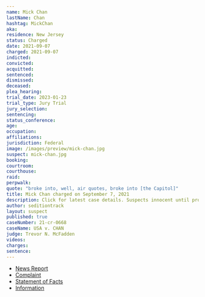 ```yaml
---
name: Mick Chan
lastName: Chan
hashtag: MickChan
aka:
residence: New Jersey
status: Charged
date: 2021-09-07
charged: 2021-09-07
indicted:
convicted:
acquitted:
sentenced:
dismissed:
deceased:
plea_hearing:
trial_date: 2023-01-23
trial_type: Jury Trial
jury_selection:
sentencing:
status_conference:
age:
occupation:
affiliations:
jurisdiction: Federal
image: /images/preview/mick-chan.jpg
suspect: mick-chan.jpg
booking:
courtroom:
courthouse:
raid:
perpwalk:
quote: "broke into, well, air quotes, broke into [the Capitol]"
title: Mick Chan charged on September 7, 2021
description: Click for latest case details. Suspects innocent until proven guilty.
author: seditiontrack
layout: suspect
published: true
caseNumber: 21-cr-0668
caseName: USA v. CHAN
judge: Trevor N. McFadden
videos:
charges:
sentence:
---
```

- [News Report](https://www.huffpost.com/entry/fbi-capitol-attack-mick-chan_n_614b5077e4b077b735ee30f3)
- [Complaint](https://extremism.gwu.edu/sites/g/files/zaxdzs2191/f/Mick%20Chan%20Criminal%20Complaint.pdf)
- [Statement of Facts](https://www.justice.gov/usao-dc/case-multi-defendant/file/1457606/download)
- [Information](https://www.justice.gov/usao-dc/case-multi-defendant/file/1457626/download)
